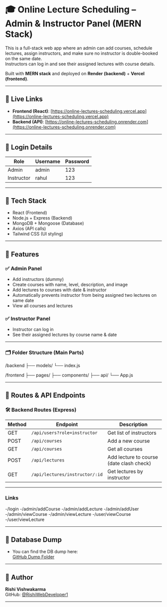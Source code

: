 # 🎓 Online Lecture Scheduling – Admin & Instructor Panel (MERN Stack)

This is a full-stack web app where an admin can add courses, schedule lectures, assign instructors, and make sure no instructor is double-booked on the same date.  
Instructors can log in and see their assigned lectures with course details.

Built with **MERN stack** and deployed on **Render (backend)** + **Vercel (frontend)**.

---

## 🚀 Live Links

- **Frontend (React)**: [https://online-lectures-scheduling.vercel.app](https://online-lectures-scheduling.vercel.app)  
- **Backend (API)**: [https://online-lectures-scheduling.onrender.com](https://online-lectures-scheduling.onrender.com)

---

## 🔐 Login Details

| Role       | Username | Password |
|------------|----------|----------|
| Admin      | admin    | 123      |
| Instructor | rahul    | 123      |

---

## 🧠 Tech Stack

- React (Frontend)
- Node.js + Express (Backend)
- MongoDB + Mongoose (Database)
- Axios (API calls)
- Tailwind CSS (UI styling)

---

## 📘 Features

### ✅ Admin Panel
- Add instructors (dummy)
- Create courses with name, level, description, and image
- Add lectures to courses with date & instructor
- Automatically prevents instructor from being assigned two lectures on same date
- View all courses and lectures

### ✅ Instructor Panel
- Instructor can log in
- See their assigned lectures by course name & date

---

### 🗂️ Folder Structure (Main Parts)
/backend
├── models/
└── index.js

/frontend
├── pages/
├── components/
├── api/
└── App.js

---

## 🔗 Routes & API Endpoints

### 🛠️ Backend Routes (Express)
| Method | Endpoint                       | Description                             |
|--------|--------------------------------|-----------------------------------------|
| GET    | `/api/users?role=instructor`   | Get list of instructors                 |
| POST   | `/api/courses`                 | Add a new course                        |
| GET    | `/api/courses`                 | Get all courses                         |
| POST   | `/api/lectures`                | Add lecture to course (date clash check)|
| GET    | `/api/lectures/instructor/:id` | Get lectures by instructor              |

---

### Links
-/login
-/admin/addCourse
-/admin/addLecture
-/admin/addUser
-/admin/viewCourse
-/admin/viewLecture
-/user/viewCourse
-/user/viewLecture

---

## 💾 Database Dump

- You can find the DB dump here:  
  [GitHub Dump Folder](https://github.com/RishiWebDeveloper1/Online-lectures-scheduling/tree/main/dump/onlineLectures)

---

## 👤 Author

**Rishi Vishwakarma**  
GitHub: [@RishiWebDeveloper1](https://github.com/RishiWebDeveloper1)

---
